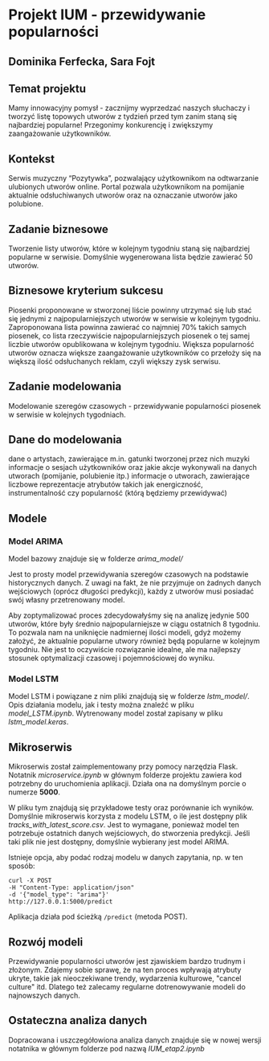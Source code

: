 # Projekt IUM - przewidywanie popularności
## Dominika Ferfecka, Sara Fojt

## Temat projektu
Mamy innowacyjny pomysł - zacznijmy wyprzedzać naszych słuchaczy i tworzyć listę topowych utworów z tydzień przed tym zanim staną się najbardziej popularne! Przegonimy konkurencję i zwiększymy zaangażowanie użytkowników.

## Kontekst
Serwis muzyczny “Pozytywka”, pozwalający użytkownikom na odtwarzanie ulubionych utworów online. Portal pozwala użytkownikom na pomijanie aktualnie odsłuchiwanych utworów oraz na oznaczanie utworów jako polubione.

## Zadanie biznesowe
Tworzenie listy utworów, które w kolejnym tygodniu staną się najbardziej popularne w serwisie. Domyślnie wygenerowana lista będzie zawierać 50 utworów.

## Biznesowe kryterium sukcesu
Piosenki proponowane w stworzonej liście powinny utrzymać się lub stać się jednymi z najpopularniejszych utworów w serwisie w kolejnym tygodniu. Zaproponowana lista powinna zawierać co najmniej 70% takich samych piosenek, co lista rzeczywiście najpopularniejszych piosenek o tej samej liczbie utworów opublikowana w kolejnym tygodniu. Większa popularność utworów oznacza większe zaangażowanie użytkowników co przełoży się na większą ilość odsłuchanych reklam, czyli większy zysk serwisu.

## Zadanie modelowania
Modelowanie szeregów czasowych - przewidywanie popularności piosenek w serwisie w kolejnych tygodniach.

## Dane do modelowania
dane o artystach, zawierające m.in. gatunki tworzonej przez nich muzyki
informacje o sesjach użytkowników oraz jakie akcje wykonywali na danych utworach (pomijanie, polubienie itp.)
informacje o utworach, zawierające liczbowe reprezentacje atrybutów takich jak energiczność, instrumentalność czy popularność (którą będziemy przewidywać)


## Modele
### Model ARIMA
Model bazowy znajduje się w folderze *arima_model/*

Jest to prosty model przewidywania szeregów czasowych na podstawie historycznych danych. Z uwagi na fakt, że nie przyjmuje on żadnych danych wejściowych (oprócz długości predykcji), każdy z utworów musi posiadać swój własny przetrenowany model.

Aby zoptymalizować proces zdecydowałyśmy się na analizę jedynie 500 utworów, które były średnio najpopularniejsze w ciągu ostatnich 8 tygodniu. To pozwala nam na uniknięcie nadmiernej ilości modeli, gdyż możemy założyć, że aktualnie popularne utwory również będą popularne w kolejnym tygodniu. Nie jest to oczywiście rozwiązanie idealne, ale ma najlepszy stosunek optymalizacji czasowej i pojemnościowej do wyniku.

### Model LSTM
Model LSTM i powiązane z nim pliki znajdują się w folderze *lstm_model/*. Opis działania modelu, jak i testy można znaleźć w pliku *model_LSTM.ipynb*. Wytrenowany model został zapisany w pliku *lstm_model.keras*.

## Mikroserwis
Mikroserwis został zaimplementowany przy pomocy narzędzia Flask. Notatnik *microservice.ipynb* w głównym folderze projektu zawiera kod potrzebny do uruchomienia aplikacji. Działa ona na domyślnym porcie o numerze **5000**.

W pliku tym znajdują się przykładowe testy oraz porównanie ich wyników. Domyślnie mikroserwis korzysta z modelu LSTM, o ile jest dostępny plik *tracks_with_latest_score.csv*. Jest to wymagane, ponieważ model ten potrzebuje ostatnich danych wejściowych, do stworzenia predykcji. Jeśli taki plik nie jest dostępny, domyślnie wybierany jest model ARIMA.

Istnieje opcja, aby podać rodzaj modelu w danych zapytania, np. w ten sposób:

```
curl -X POST 
-H "Content-Type: application/json" 
-d '{"model_type": "arima"}' 
http://127.0.0.1:5000/predict

```

Aplikacja działa pod ścieżką `/predict` (metoda POST).

## Rozwój modeli
Przewidywanie popularności utworów jest zjawiskiem bardzo trudnym i złożonym. Zdajemy sobie sprawę, że na ten proces wpływają atrybuty ukryte, takie jak nieoczekiwane trendy, wydarzenia kulturowe, "cancel culture" itd. Dlatego też zalecamy regularne dotrenowywanie modeli do najnowszych danych.

## Ostateczna analiza danych
Dopracowana i uszczegółowiona analiza danych znajduje się w nowej wersji notatnika w głównym folderze pod nazwą *IUM_etap2.ipynb*
